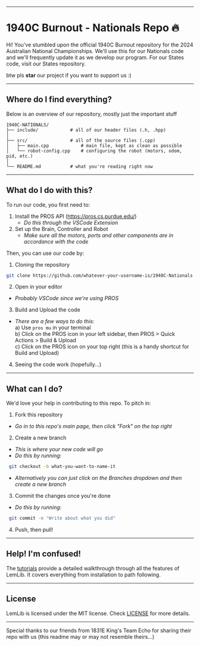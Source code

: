 <hr>

# 1940C Burnout - Nationals Repo 🔥

Hi! You've stumbled upon the official 1940C Burnout repository for the 2024 Australian National Championships.
We'll use this for our Nationals code and we'll frequently update it as we develop our program. For our States code, visit our States repository.

btw pls **star** our project if you want to support us :)

---

## Where do I find everything?

Below is an overview of our repository, mostly just the important stuff

```
1940C-NATIONALS/
├── include/            # all of our header files (.h, .hpp)
│  
├── src/                # all of the source files (.cpp)
│   ├── main.cpp            # main file, kept as clean as possible 
│   └── robot-config.cpp    # configuring the robot (motors, odom, pid, etc.)
│
└── README.md           # what you're reading right now
```

---

## What do I do with this?

To run our code, you first need to:
1. Install the PROS API (https://pros.cs.purdue.edu/)
    - *Do this through the VSCode Extension*
2. Set up the Brain, Controller and Robot 
    - *Make sure all the motors, ports and other components are in accordance with the code*

Then, you can use our code by:
1. Cloning the repository

```bash  
git clone https://github.com/whatever-your-username-is/1940C-Nationals.git
```  

2. Open in your editor
  - *Probably VSCode since we're using PROS*
3. Build and Upload the code
  - *There are a few ways to do this:*  
      a) Use ```pros mu``` in your terminal  
      b) Click on the PROS icon in your left sidebar, then PROS > Quick Actions > Build & Upload  
      c) Click on the PROS icon on your top right (this is a handy shortcut for Build and Upload)
4. Seeing the code work (hopefully...)

---

## What can I do?

We'd love your help in contributing to this repo. To pitch in:

1. Fork this repository
  - *Go in to this repo's main page, then click "Fork" on the top right*
2. Create a new branch
  - *This is where your new code will go*
  - *Do this by running:*
  ```bash  
   git checkout -b what-you-want-to-name-it
   ```
  - *Alternatively you can just click on the Branches dropdown and then create a new branch*
3. Commit the changes once you're done
  - *Do this by running:*
  ```bash  
   git commit -m "Write about what you did"  
   ```
4. Push, then pull!

---

## Help! I'm confused!
The [tutorials](https://lemlib.readthedocs.io/en/v0.5.0/tutorials/1_getting_started.html) provide a detailed walkthrough through all the features of LemLib. It covers everything from installation to path following.

---

## License
LemLib is licensed under the MIT license. Check [LICENSE](https://github.com/LemLib/LemLib/blob/master/LICENSE) for more details.

---

Special thanks to our friends from 1831E King's Team Echo for sharing their repo with us (this readme may or may not resemble theirs...)
